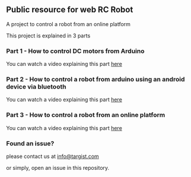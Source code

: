 ## Public resource for web RC Robot


A project to control a robot from an online platform

This project is explained in 3 parts

### Part 1 - How to control DC motors from Arduino

You can watch a video explaining this part 
[here](https://www.youtube.com/watch?v=31Jz2U0Rh50)

### Part 2 - How to control a robot from arduino using an android device via bluetooth

You can watch a video explaining this part 
[here](https://www.youtube.com/watch?v=NS6BL6w5csc)

### Part 3 - How to control a robot from an online platform

You can watch a video explaining this part 
[here](https://www.youtube.com/watch?v=9u7ZaV_Otio)

### Found an issue?
please contact us at
info@targist.com

or simply, open an issue in this repository.
